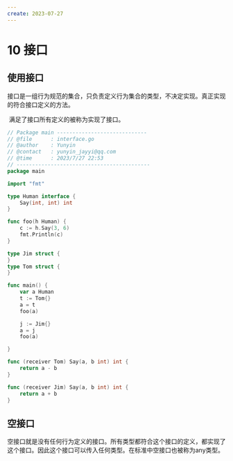 ```yaml
---
create: 2023-07-27
---
```

# 10 接口

## 使用接口

​	接口是一组行为规范的集合，只负责定义行为集合的类型，不决定实现。真正实现的符合接口定义的方法。

​	满足了接口所有定义的被称为实现了接口。

```go
// Package main -----------------------------
// @file      : interface.go
// @author    : Yunyin
// @contact   : yunyin_jayyi@qq.com
// @time      : 2023/7/27 22:53
// -------------------------------------------
package main

import "fmt"

type Human interface {
	Say(int, int) int
}

func foo(h Human) {
	c := h.Say(3, 6)
	fmt.Println(c)
}

type Jim struct {
}
type Tom struct {
}

func main() {
	var a Human
	t := Tom{}
	a = t
	foo(a)

	j := Jim{}
	a = j
	foo(a)

}

func (receiver Tom) Say(a, b int) int {
	return a - b
}

func (receiver Jim) Say(a, b int) int {
	return a + b
}

```

## 空接口

​	空接口就是没有任何行为定义的接口。所有类型都符合这个接口的定义，都实现了这个接口。因此这个接口可以传入任何类型。在标准中空接口也被称为any类型。